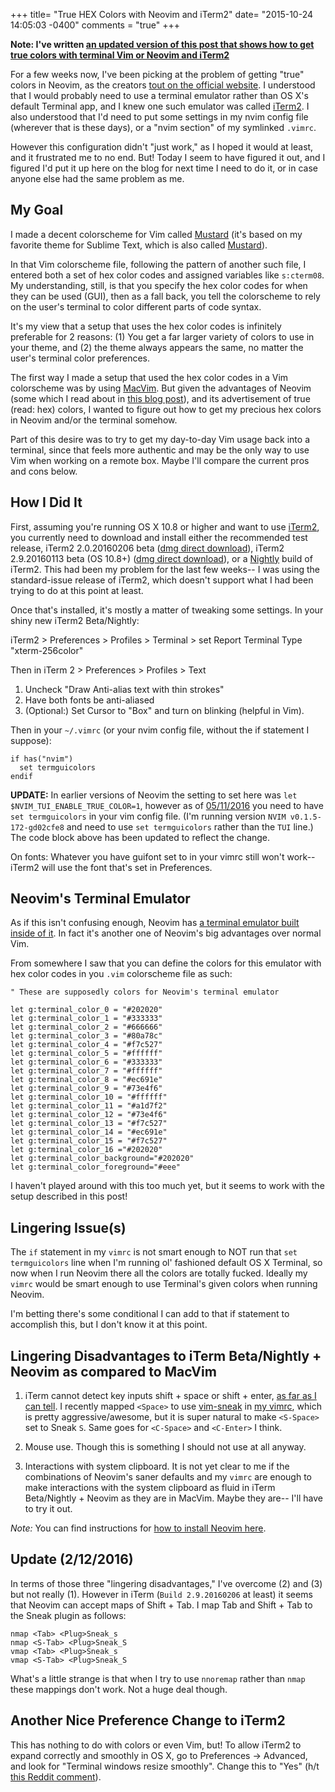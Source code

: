+++
title= "True HEX Colors with Neovim and iTerm2"
date= "2015-10-24 14:05:03 -0400"
comments = "true"
+++

**Note: I've written [an updated version of this post that shows how to get true colors with terminal Vim or Neovim and iTerm2](https://sts10.github.io/post/2016-06-14-true-hex-colors-in-vim-with-iterm2/)**

For a few weeks now, I've been picking at the problem of getting "true" colors in Neovim, as the creators [tout on the official website](https://neovim.io/). I understood that I would probably need to use a terminal emulator rather than OS X's default Terminal app, and I knew one such emulator was called [iTerm2](https://www.iterm2.com/). I also understood that I'd need to put some settings in my nvim config file (wherever that is these days), or a "nvim section" of my symlinked `.vimrc`. 

However this configuration didn't "just work," as I hoped it would at least, and it frustrated me to no end. But! Today I seem to have figured it out, and I figured I'd put it up here on the blog for next time I need to do it, or in case anyone else had the same problem as me. 

<!-- more -->

## My Goal

I made a decent colorscheme for Vim called [Mustard](https://github.com/sts10/vim-mustard) (it's based on my favorite theme for Sublime Text, which is also called [Mustard](http://colorsublime.com/theme/Mustard)). 

In that Vim colorscheme file, following the pattern of another such file, I entered both a set of hex color codes and assigned variables like `s:cterm08`. My understanding, still, is that you specify the hex color codes for when they can be used (GUI), then as a fall back, you tell the colorscheme to rely on the user's terminal to color different parts of code syntax. 

It's my view that a setup that uses the hex color codes is infinitely preferable for 2 reasons: (1) You get a far larger variety of colors to use in your theme, and (2) the theme always appears the same, no matter the user's terminal color preferences. 

The first way I made a setup that used the hex color codes in a Vim colorscheme was by using [MacVim](https://sts10.github.io/post/2015-08-07-from-terminal-vim-to-mac-vim/). But given the advantages of Neovim (some which I read about in [this blog post](http://geoff.greer.fm/2015/01/15/why-neovim-is-better-than-vim/)), and its advertisement of true (read: hex) colors, I wanted to figure out how to get my precious hex colors in Neovim and/or the terminal somehow. 

Part of this desire was to try to get my day-to-day Vim usage back into a terminal, since that feels more authentic and may be the only way to use Vim when working on a remote box. Maybe I'll compare the current pros and cons below. 

## How I Did It

First, assuming you're running OS X 10.8 or higher and want to use [iTerm2](http://iterm2.com/), you currently need to download and install either the recommended test release, iTerm2 2.0.20160206 beta ([dmg direct download](https://iterm2.com/downloads/beta/iTerm2-2_9_20160206.zip)), iTerm2 2.9.20160113 beta (OS 10.8+) ([dmg direct download](https://iterm2.com/downloads/beta/iTerm2-2_9_20160113.zip)), or a [Nightly](http://iterm2.com/downloads/nightly/#/section/home) build of iTerm2. This had been my problem for the last few weeks-- I was using the standard-issue release of iTerm2, which doesn't support what I had been trying to do at this point at least.

Once that's installed, it's mostly a matter of tweaking some settings. In your shiny new iTerm2 Beta/Nightly:

iTerm2 > Preferences > Profiles > Terminal > set Report Terminal Type "xterm-256color"

Then in iTerm 2 > Preferences > Profiles > Text

1. Uncheck "Draw Anti-alias text with thin strokes"
2. Have both fonts be anti-aliased
3. (Optional:) Set Cursor to "Box" and turn on blinking (helpful in Vim).

Then in your `~/.vimrc` (or your nvim config file, without the if statement I suppose):

```
if has("nvim")
  set termguicolors
endif 
```

**UPDATE:** In earlier versions of Neovim the setting to set here was `let $NVIM_TUI_ENABLE_TRUE_COLOR=1`, however as of [05/11/2016](https://github.com/neovim/neovim/wiki/Following-HEAD#20160511) you need to have `set termguicolors` in your vim config file. (I'm running version `NVIM v0.1.5-172-gd02cfe8` and need to use `set termguicolors` rather than the `TUI` line.) The code block above has been updated to reflect the change.

On fonts: Whatever you have guifont set to in your vimrc still won't work-- iTerm2 will use the font that's set in Preferences. 

## Neovim's Terminal Emulator

As if this isn't confusing enough, Neovim has [a terminal emulator built inside of it](https://neovim.io/doc/user/nvim_terminal_emulator.html). In fact it's another one of Neovim's big advantages over normal Vim. 

From somewhere I saw that you can define the colors for this emulator with hex color codes in you `.vim` colorscheme file as such: 

```
" These are supposedly colors for Neovim's terminal emulator

let g:terminal_color_0 = "#202020"
let g:terminal_color_1 = "#333333"
let g:terminal_color_2 = "#666666"
let g:terminal_color_3 = "#80a78c"
let g:terminal_color_4 = "#f7c527"
let g:terminal_color_5 = "#ffffff"
let g:terminal_color_6 = "#333333"
let g:terminal_color_7 = "#ffffff"
let g:terminal_color_8 = "#ec691e"
let g:terminal_color_9 = "#73e4f6"
let g:terminal_color_10 = "#ffffff"
let g:terminal_color_11 = "#a1d7f2"
let g:terminal_color_12 = "#73e4f6"
let g:terminal_color_13 = "#f7c527" 
let g:terminal_color_14 = "#ec691e"
let g:terminal_color_15 = "#f7c527"
let g:terminal_color_16 ="#202020"
let g:terminal_color_background="#202020"
let g:terminal_color_foreground="#eee"
```

I haven't played around with this too much yet, but it seems to work with the setup described in this post!

## Lingering Issue(s)

The `if` statement in my `vimrc` is not smart enough to NOT run that `set termguicolors` line when I'm running ol' fashioned default OS X Terminal, so now when I run Neovim there all the colors are totally fucked. Ideally my `vimrc` would be smart enough to use Terminal's given colors when running Neovim. 

I'm betting there's some conditional I can add to that if statement to accomplish this, but I don't know it at this point. 

## Lingering Disadvantages to iTerm Beta/Nightly + Neovim as compared to MacVim

1. iTerm cannot detect key inputs shift + space or shift + enter, [as far as I can tell](http://stackoverflow.com/a/281484/3160994). I recently mapped `<Space>` to use [vim-sneak](https://github.com/justinmk/vim-sneak) in [my vimrc](https://github.com/sts10/terminal_and_vim_settings/blob/master/vimrc), which is pretty aggressive/awesome, but it is super natural to make `<S-Space>` set to Sneak `S`. Same goes for `<C-Space>` and `<C-Enter>` I think.

2. Mouse use. Though this is something I should not use at all anyway. 

3. Interactions with system clipboard. It is not yet clear to me if the combinations of Neovim's saner defaults and my `vimrc` are enough to make interactions with the system clipboard as fluid in iTerm Beta/Nightly + Neovim as they are in MacVim. Maybe they are-- I'll have to try it out.

*Note:* You can find instructions for [how to install Neovim here](https://github.com/neovim/neovim/wiki/Installing-Neovim).

## Update (2/12/2016) 

In terms of those three "lingering disadvantages," I've overcome (2) and (3) but not really (1). However in iTerm (`Build 2.9.20160206` at least) it seems that Neovim can accept maps of Shift + Tab. I map Tab and Shift + Tab to the Sneak plugin as follows: 

```
nmap <Tab> <Plug>Sneak_s
nmap <S-Tab> <Plug>Sneak_S
vmap <Tab> <Plug>Sneak_s
vmap <S-Tab> <Plug>Sneak_S
```

What's a little strange is that when I try to use `nnoremap` rather than `nmap` these mappings don't work. Not a huge deal though. 

## Another Nice Preference Change to iTerm2

This has nothing to do with colors or even Vim, but! To allow iTerm2 to expand correctly and smoothly in OS X, go to Preferences -> Advanced, and look for "Terminal windows resize smoothly". Change this to "Yes" (h/t [this Reddit comment](https://www.reddit.com/r/vim/comments/4clr3d/bleeding_bottom_and_right_edges_of_vim_how_to_fix/d1jkpvg)).
